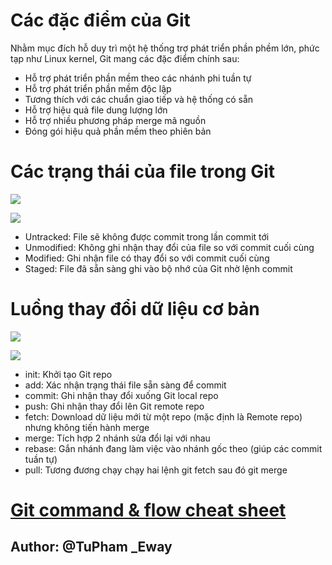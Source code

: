 
# Các đặc điểm của Git

Nhằm mục đích hỗ duy trì một hệ thống trợ phát triển phần phềm lớn, phức tạp như Linux kernel, Git mang các đặc điểm chính sau:

-   Hỗ trợ phát triển phần mềm theo các nhánh phi tuần tự
-   Hỗ trợ phát triển phần mềm độc lập
-   Tương thích với các chuẩn giao tiếp và hệ thống có sẵn
-   Hỗ trợ hiệu quả file dung lượng lớn
-   Hỗ trợ nhiều phương pháp merge mã nguồn
-   Đóng gói hiệu quả phần mềm theo phiên bản

# Các trạng thái của file trong Git

![](https://miro.medium.com/max/60/1*FylAHZBQg_Ne_SgiOOC93g.jpeg?q=20)

![](https://miro.medium.com/max/638/1*FylAHZBQg_Ne_SgiOOC93g.jpeg)

-   Untracked: File sẽ không được commit trong lần commit tới
-   Unmodified: Không ghi nhận thay đổi của file so với commit cuối cùng
-   Modified: Ghi nhận file có thay đổi so với commit cuối cùng
-   Staged: File đã sẵn sàng ghi vào bộ nhớ của Git nhờ lệnh commit

# Luồng thay đổi dữ liệu cơ bản

![](https://miro.medium.com/max/60/1*rWYIj1NLD4LLixzvKTwJKg.png?q=20)

![](https://miro.medium.com/max/320/1*rWYIj1NLD4LLixzvKTwJKg.png)

-   init: Khởi tạo Git repo
-   add: Xác nhận trạng thái file sẵn sàng để commit
-   commit: Ghi nhận thay đổi xuống Git local repo
-   push: Ghi nhận thay đổi lên Git remote repo
-   fetch: Download dữ liệu mới từ một repo (mặc định là Remote repo) nhưng không tiến hành merge
-   merge: Tích hợp 2 nhánh sửa đổi lại với nhau
-   rebase: Gắn nhánh đang làm việc vào nhánh gốc theo (giúp các commit tuần tự)
-   pull: Tương đương chạy chạy hai lệnh git fetch sau đó git merge

# [Git command & flow cheat sheet](https://github.com/arslanbilal/git-cheat-sheet)

## Author: @TuPham _Eway 
